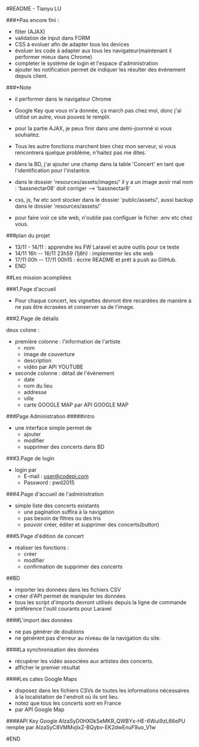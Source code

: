 #README - Tianyu LU

###*Pas encore fini : 
-	filter (AJAX)
-	validation de input dans FORM
-	CSS à evoluer afin de adapter tous les devices
-	évoluer les code à adapter aux tous les navigateur(maintenant il performer mieux dans Chrome)
-	completer le système de login et l'espace d'administration
-	ajouter les notification permet de indiquer les résulter des évènement depuis client.

###*Note
- il performer dans le navigateur Chrome
- Google Key que vous m'a donnée, ça march pas chez moi, donc j'ai utilisé un autre, vous pouvez le remplir.
- pour la partie AJAX, je peux finir dans une demi-journné si vous souhaitez. 
- Tous les autre fonctions marchent bien chez mon serveur, si vous rencontrera quelque problème, n'haitez pas me dites.
-	dans la BD, j'ai ajouter une champ dans la table 'Concert' en tant que l'identification pour l'instantce.

-	dans le dossier 'resources/assets/images/' il y a un image avoir mal nom : 'bassnectar08' doit corriger --> 'bassnectar8'
-	css, js, fw etc sont stocker dans le dossier 'public/assets/', aussi backup dans le dossier 'resources/assets/'	

-	pour faire voir ce site web, n'oublie pas configuer le ficher .env etc chez vous.


###plan du projet

-	13/11 - 14/11 : apprendre les FW Laravel et autre outils pour ce teste
-	14/11 16h -- 16/11 23h59 (1j8h) : implementer les site web
-	17/11 00h -- 17/11 00h15 : écrire README et prêt à push au GitHub.
-	END


	
	
##Les mission acompliées
 
###1.Page d'accueil
-	Pour chaque concert, les vignettes devront être recardées de manière à ne pas être écrasées et conserver sa de l'image.

###2.Page de détails

deux colone :
	
-	première colonne : l'information de l'artiste	
	-	nom	
	-	image de couverture	
	-	description	
	-	vidéo par API YOUTUBE	
-	seconde colonne : détail de l'évènement	
	-	date	
	-	nom du lieu	
	-	addresse	
	-	ville	
	-	carte GOOGLE MAP par API GOOGLE MAP	

###Page Administration
#####intro
-	une interface simple permet de	
	-	ajouter
	-	modifier
	-	supprimer 
	des concerts dans BD
	
###3.Page de login
-	login par	
	-	E-mail : user@codepi.com
	-	Password : pwd2015
	
###4.Page d'accueil de l'administration
-	simple liste des concerts existants	
	-	une pagination suffira à la navigation	
	- 	pas besoin de filtres ou des tris	
	-	pouvoir créer, éditer et supprimer des concerts(button)	
	
###5.Page d'édition de concert
-	réaliser les fonctions :
	-	créer
	-	modifier 
	-	confirmation de supprimer
	des concerts
	

##BD
-	importer les données dans les fichiers CSV
-	créer d'API permet de manipuler les données
-	tous les script d'imports devront utilisés depuis la ligne de commande
-	préférence l'outil courants pour Laravel

####L'import des données
-	ne pas générer de doublons
-	ne génèrent pas d'erreur au niveau de la navigation du site.

####La synchronisation des données
-	récupérer les vidéo associées aux artistes des concerts.
-	afficher le premier résultat

####Les cates Google Maps
-	disposez dans les fichiers CSVs de toutes les informations nécessaires à la localistation de l'endroit où ils ont lieu.	 
-	notez que tous les concerts sont en France
-	par API Google Map

####API Key Google
	AIzaSyD0HX0kSeMKR_QWBYx-HE-6Wui9zL66ePU
	remplie par 
	AIzaSyC8VMMvjIxZ-BQybv-EK2dwEnuF9uo_V1w
	



#END